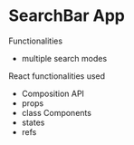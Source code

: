 # SearchBar App

Functionalities
* multiple search modes

React functionalities used
* Composition API
* props
* class Components
* states
* refs